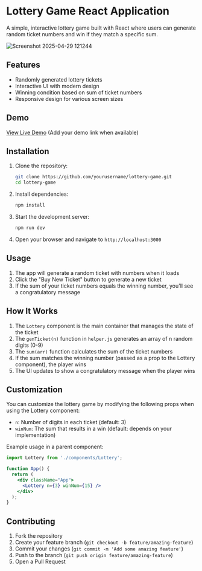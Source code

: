 # Lottery Game React Application

A simple, interactive lottery game built with React where users can generate random ticket numbers and win if they match a specific sum.

![Screenshot 2025-04-29 121244](https://github.com/user-attachments/assets/6f7f7798-21dc-4303-9cb0-695094d0c473)

## Features

- Randomly generated lottery tickets
- Interactive UI with modern design
- Winning condition based on sum of ticket numbers
- Responsive design for various screen sizes

## Demo

[View Live Demo](#) (Add your demo link when available)

## Installation

1. Clone the repository:
   ```bash
   git clone https://github.com/yourusername/lottery-game.git
   cd lottery-game
   ```

2. Install dependencies:
   ```bash
   npm install
   ```

3. Start the development server:
   ```bash
   npm run dev
   ```

4. Open your browser and navigate to `http://localhost:3000`

## Usage

1. The app will generate a random ticket with numbers when it loads
2. Click the "Buy New Ticket" button to generate a new ticket
3. If the sum of your ticket numbers equals the winning number, you'll see a congratulatory message


## How It Works

1. The `Lottery` component is the main container that manages the state of the ticket
2. The `genTicket(n)` function in `helper.js` generates an array of n random digits (0-9)
3. The `sum(arr)` function calculates the sum of the ticket numbers
4. If the sum matches the winning number (passed as a prop to the Lottery component), the player wins
5. The UI updates to show a congratulatory message when the player wins

## Customization

You can customize the lottery game by modifying the following props when using the Lottery component:

- `n`: Number of digits in each ticket (default: 3)
- `winNum`: The sum that results in a win (default: depends on your implementation)

Example usage in a parent component:

```jsx
import Lottery from './components/Lottery';

function App() {
  return (
    <div className="App">
      <Lottery n={3} winNum={15} />
    </div>
  );
}
```

## Contributing

1. Fork the repository
2. Create your feature branch (`git checkout -b feature/amazing-feature`)
3. Commit your changes (`git commit -m 'Add some amazing feature'`)
4. Push to the branch (`git push origin feature/amazing-feature`)
5. Open a Pull Request

